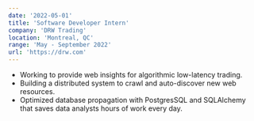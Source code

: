 ```yaml
---
date: '2022-05-01'
title: 'Software Developer Intern'
company: 'DRW Trading'
location: 'Montreal, QC'
range: 'May - September 2022'
url: 'https://drw.com'
---
```


- Working to provide web insights for algorithmic low-latency trading.
- Building a distributed system to crawl and auto-discover new web resources.
- Optimized database propagation with PostgresSQL and SQLAlchemy that saves data analysts hours of work every day.
